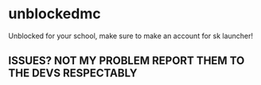 # unblockedmc
Unblocked for your school,
make sure to make an account for sk launcher!
## ISSUES? NOT MY PROBLEM REPORT THEM TO THE DEVS RESPECTABLY
